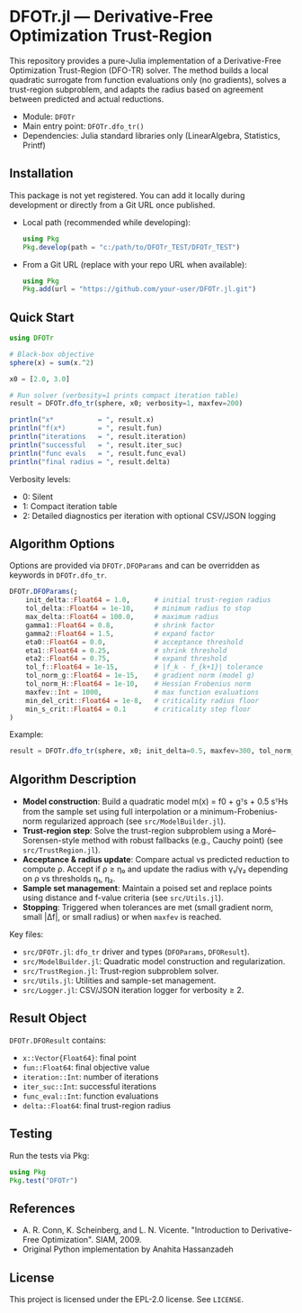 # DFOTr.jl — Derivative-Free Optimization Trust-Region

This repository provides a pure-Julia implementation of a Derivative-Free Optimization Trust-Region (DFO-TR) solver. The method builds a local quadratic surrogate from function evaluations only (no gradients), solves a trust-region subproblem, and adapts the radius based on agreement between predicted and actual reductions.

- Module: `DFOTr`
- Main entry point: `DFOTr.dfo_tr()`
- Dependencies: Julia standard libraries only (LinearAlgebra, Statistics, Printf)

## Installation

This package is not yet registered. You can add it locally during development or directly from a Git URL once published.

- Local path (recommended while developing):
  ```julia
  using Pkg
  Pkg.develop(path = "c:/path/to/DFOTr_TEST/DFOTr_TEST")
  ```
- From a Git URL (replace with your repo URL when available):
  ```julia
  using Pkg
  Pkg.add(url = "https://github.com/your-user/DFOTr.jl.git")
  ```

## Quick Start

```julia
using DFOTr

# Black-box objective
sphere(x) = sum(x.^2)

x0 = [2.0, 3.0]

# Run solver (verbosity=1 prints compact iteration table)
result = DFOTr.dfo_tr(sphere, x0; verbosity=1, maxfev=200)

println("x*           = ", result.x)
println("f(x*)        = ", result.fun)
println("iterations   = ", result.iteration)
println("successful   = ", result.iter_suc)
println("func evals   = ", result.func_eval)
println("final radius = ", result.delta)
```
Verbosity levels:
- 0: Silent
- 1: Compact iteration table
- 2: Detailed diagnostics per iteration with optional CSV/JSON logging

## Algorithm Options

Options are provided via `DFOTr.DFOParams` and can be overridden as keywords in `DFOTr.dfo_tr`.

```julia
DFOTr.DFOParams(; 
    init_delta::Float64 = 1.0,      # initial trust-region radius
    tol_delta::Float64 = 1e-10,     # minimum radius to stop
    max_delta::Float64 = 100.0,     # maximum radius
    gamma1::Float64 = 0.8,          # shrink factor
    gamma2::Float64 = 1.5,          # expand factor
    eta0::Float64 = 0.0,            # acceptance threshold
    eta1::Float64 = 0.25,           # shrink threshold
    eta2::Float64 = 0.75,           # expand threshold
    tol_f::Float64 = 1e-15,         # |f_k - f_{k+1}| tolerance
    tol_norm_g::Float64 = 1e-15,    # gradient norm (model g)
    tol_norm_H::Float64 = 1e-10,    # Hessian Frobenius norm
    maxfev::Int = 1000,             # max function evaluations
    min_del_crit::Float64 = 1e-8,   # criticality radius floor
    min_s_crit::Float64 = 0.1       # criticality step floor
)
```

Example:
```julia
result = DFOTr.dfo_tr(sphere, x0; init_delta=0.5, maxfev=300, tol_norm_g=1e-8, verbosity=2)
```

## Algorithm Description

- __Model construction__: Build a quadratic model m(x) = f0 + gᵀs + 0.5 sᵀHs from the sample set using full interpolation or a minimum-Frobenius-norm regularized approach (see `src/ModelBuilder.jl`).
- __Trust-region step__: Solve the trust-region subproblem using a Moré–Sorensen-style method with robust fallbacks (e.g., Cauchy point) (see `src/TrustRegion.jl`).
- __Acceptance & radius update__: Compare actual vs predicted reduction to compute ρ. Accept if ρ ≥ η₀ and update the radius with γ₁/γ₂ depending on ρ vs thresholds η₁, η₂.
- __Sample set management__: Maintain a poised set and replace points using distance and f-value criteria (see `src/Utils.jl`).
- __Stopping__: Triggered when tolerances are met (small gradient norm, small |Δf|, or small radius) or when `maxfev` is reached.

Key files:
- `src/DFOTr.jl`: `dfo_tr` driver and types (`DFOParams`, `DFOResult`).
- `src/ModelBuilder.jl`: Quadratic model construction and regularization.
- `src/TrustRegion.jl`: Trust-region subproblem solver.
- `src/Utils.jl`: Utilities and sample-set management.
- `src/Logger.jl`: CSV/JSON iteration logger for verbosity ≥ 2.

## Result Object

`DFOTr.DFOResult` contains:
- `x::Vector{Float64}`: final point
- `fun::Float64`: final objective value
- `iteration::Int`: number of iterations
- `iter_suc::Int`: successful iterations
- `func_eval::Int`: function evaluations
- `delta::Float64`: final trust-region radius

## Testing

Run the tests via Pkg:
```julia
using Pkg
Pkg.test("DFOTr")
```

## References

- A. R. Conn, K. Scheinberg, and L. N. Vicente. "Introduction to Derivative-Free Optimization". SIAM, 2009.
- Original Python implementation by Anahita Hassanzadeh

## License

This project is licensed under the EPL-2.0 license. See `LICENSE`.
